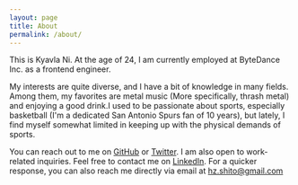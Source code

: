 ```yaml
---
layout: page
title: About
permalink: /about/
---
```


This is Kyavla Ni. At the age of 24, I am currently employed at ByteDance Inc. as a frontend engineer.

My interests are quite diverse, and I have a bit of knowledge in many fields. Among them, my favorites are metal music (More specifically, thrash metal) and enjoying a good drink.I used to be passionate about sports, especially basketball (I'm a dedicated San Antonio Spurs fan of 10 years), but lately, I find myself somewhat limited in keeping up with the physical demands of sports.

You can reach out to me on [GitHub](https://github.com/kyavla) or [Twitter](https://www.twitter.com/kyavlani). I am also open to work-related inquiries. Feel free to contact me on [LinkedIn](https://www.linkedin.com/in/ni-kyavla-677919254/). For a quicker response, you can also reach me directly via email at [hz.shito@gmail.com](mailto:hz.shito@gmail.com)
